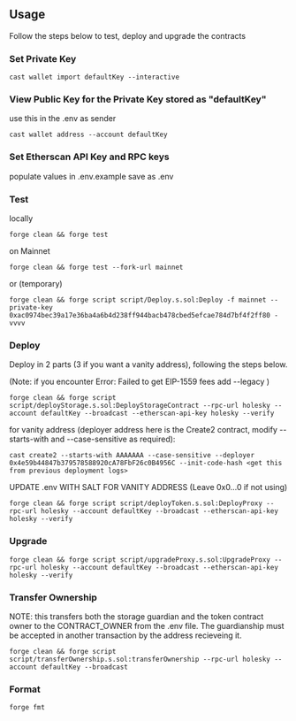 

## Usage

Follow the steps below to test, deploy and upgrade the contracts

### Set Private Key

```shell
cast wallet import defaultKey --interactive
```

### View Public Key for the Private Key stored as "defaultKey"

use this in the .env as sender
```shell
cast wallet address --account defaultKey
```

### Set Etherscan API Key and RPC keys

populate values in .env.example save as .env 


### Test
locally
```shell
forge clean && forge test 
```
on Mainnet
```shell
forge clean && forge test --fork-url mainnet
```
or (temporary)
```shell
forge clean && forge script script/Deploy.s.sol:Deploy -f mainnet --private-key 0xac0974bec39a17e36ba4a6b4d238ff944bacb478cbed5efcae784d7bf4f2ff80 -vvvv 
```


### Deploy
Deploy in 2 parts (3 if you want a vanity address), following the steps below. 

(Note: if you encounter 
Error: 
Failed to get EIP-1559 fees
add --legacy
)

```shell
forge clean && forge script script/deployStorage.s.sol:DeployStorageContract --rpc-url holesky --account defaultKey --broadcast --etherscan-api-key holesky --verify
```
for vanity address (deployer address here is the Create2 contract, modify --starts-with and --case-sensitive as required):
```shell
cast create2 --starts-with AAAAAAA --case-sensitive --deployer 0x4e59b44847b379578588920cA78FbF26c0B4956C --init-code-hash <get this from previous deployment logs>
```

UPDATE .env WITH SALT FOR VANITY ADDRESS (Leave 0x0...0 if not using)
```shell
forge clean && forge script script/deployToken.s.sol:DeployProxy --rpc-url holesky --account defaultKey --broadcast --etherscan-api-key holesky --verify
```

### Upgrade

```shell
forge clean && forge script script/upgradeProxy.s.sol:UpgradeProxy --rpc-url holesky --account defaultKey --broadcast --etherscan-api-key holesky --verify
```

### Transfer Ownership
NOTE: this transfers both the storage guardian and the token contract owner to the CONTRACT_OWNER from the .env file. The guardianship must be accepted in another transaction by the address recieveing it.

```shell
forge clean && forge script script/transferOwnership.s.sol:transferOwnership --rpc-url holesky --account defaultKey --broadcast
```

### Format

```shell
forge fmt
```

